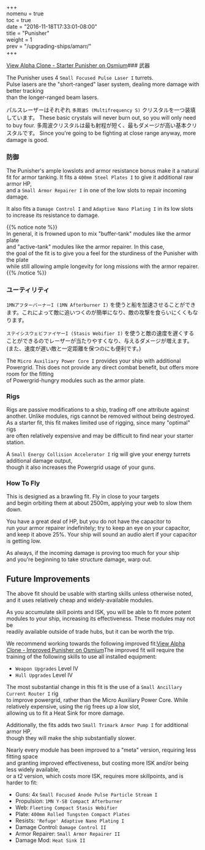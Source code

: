 +++  
nomenu = true  
toc = true  
date = "2016-11-18T17:33:01-08:00"  
title = "Punisher"  
weight = 1  
prev = "/upgrading-ships/amarr/"  
+++

<object type="image/svg+xml" data="https://o.smium.org/api/convert/118267/svg/118267-alpha-clone---starter-punisher.svg?privatetoken=367926092784205824"><a href="https://o.smium.org/loadout/private/118267/367926092784205824">View Alpha Clone - Starter Punisher on Osmium</a></object>### 武器

The Punisher uses 4 `Small Focused Pulse Laser I` turrets.  
Pulse lasers are the "short-ranged" laser system, dealing more damage with better tracking  
than the longer-ranged beam lasers.

パルスレーザーはそれぞれ `多周波S (Multifrequency S)` クリスタルを一つ装填しています。 These basic crystals will never burn out, so you will only need to buy four. 多周波クリスタルは最も射程が短く、最もダメージが高い基本クリスタルです。 Since you're going to be fighting at close range anyway, more damage is good.

### 防御

The Punisher's ample lowslots and armor resistance bonus make it a natural fit for armor tanking. It fits a `400mm Steel Plates I` to give it additional raw armor HP,  
and a `Small Armor Repairer I` in one of the low slots to repair incoming damage.

It also fits a `Damage Control I` and `Adaptive Nano Plating I` in its low slots   
to increase its resistance to damage.

{{% notice note %}}  
In general, it is frowned upon to mix "buffer-tank" modules like the armor plate   
and "active-tank" modules like the armor repairer. In this case,  
the goal of the fit is to give you a feel for the sturdiness of the Punisher with the plate  
while still allowing ample longevity for long missions with the armor repairer.
{{% /notice %}}

### ユーティリティ

`1MNアフターバーナーI (1MN Afterburner I)` を使うと船を加速させることができます。これによって敵に追いつくのが簡単になり、敵の攻撃を食らいにくくもなります。

`ステイシスウェビファイヤーI (Stasis Webifier I)` を使うと敵の速度を遅くすることができるのでレーザーが当たりやすくなり、与えるダメージが増えます。(また、速度が遅い敵と一定距離を保つのにも便利です。)

The `Micro Auxiliary Power Core I` provides your ship with additional Powergrid. This does not provide any direct combat benefit, but offers more room for the fitting  
of Powergrid-hungry modules such as the armor plate.

### Rigs

Rigs are passive modifications to a ship, trading off one attribute against another. Unlike modules, rigs cannot be removed without being destroyed. As a starter fit, this fit makes limited use of rigging, since many "optimal" rigs  
are often relatively expensive and may be difficult to find near your starter station.

A `Small Energy Collision Accelerator I` rig will give your energy turrets additional damage output,  
though it also increases the Powergrid usage of your guns.

### How To Fly

This is designed as a brawling fit. Fly in close to your targets  
and begin orbiting them at about 2500m, applying your web to slow them down.

You have a great deal of HP, but you do not have the capacitor to   
run your armor repairer indefinitely; try to keep an eye on your capacitor,  
and keep it above 25%. Your ship will sound an audio alert if your capacitor is getting low.

As always, if the incoming damage is proving too much for your ship  
and you're beginning to take structure damage, warp out.

## Future Improvements

The above fit should be usable with starting skills unless otherwise noted,  
and it uses relatively cheap and widely-available modules.

As you accumulate skill points and ISK, you will be able to fit more potent  
modules to your ship, increasing its effectiveness. These modules may not be  
readily available outside of trade hubs, but it can be worth the trip.

We recommend working towards the following improved fit:<object type="image/svg+xml" data="https://o.smium.org/api/convert/118435/svg/118435-alpha-clone---improved-punisher.svg?privatetoken=3174680224218480640"><a href="https://o.smium.org/loadout/private/118435/3174680224218480640">View Alpha Clone - Improved Punisher on Osmium</a></object>The improved fit will require the training of the following skills to use all installed equipment:

* `Weapon Upgrades` Level IV
* `Hull Upgrades` Level IV

The most substantial change in this fit is the use of a `Small Ancillary Current Router I` rig  
to improve powergrid, rather than the Micro Auxiliary Power Core. While relatively expensive, using the rig frees up a low slot,   
allowing us to fit a Heat Sink for more damage.

Additionally, the fits adds two `Small Trimark Armor Pump I` for additional armor HP,  
though they will make the ship substantially slower.

Nearly every module has been improved to a "meta" version, requiring less fitting space  
and granting improved effectiveness, but costing more ISK and/or being less widely available,  
or a t2 version, which costs more ISK, requires more skillpoints, and is harder to fit:

* Guns: 4x `Small Focused Anode Pulse Particle Stream I`
* Propulsion: `1MN Y-S8 Compact Afterburner`
* Web: `Fleeting Compact Stasis Webifier`
* Plate: `400mm Rolled Tungsten Compact Plates`
* Resists: `'Refuge' Adaptive Nano Plating I`
* Damage Control: `Damage Control II`
* Armor Repairer: `Small Armor Repairer II`
* Damage Mod: `Heat Sink II`
